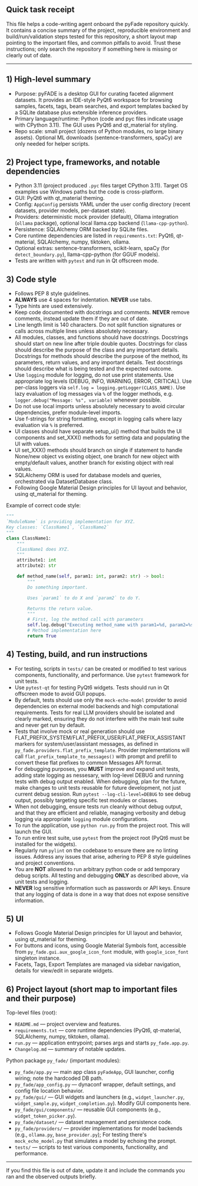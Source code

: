 ## Quick task receipt

This file helps a code-writing agent onboard the pyFade repository quickly. It contains a concise summary of the project, reproducible environment and build/run/validation steps tested for this repository, a short layout map pointing to the important files, and common pitfalls to avoid. Trust these instructions; only search the repository if something here is missing or clearly out of date.

---

## 1) High-level summary

- Purpose: pyFADE is a desktop GUI for curating faceted alignment datasets. It provides an IDE-style PyQt6 workspace for browsing samples, facets, tags, beam searches, and export templates backed by a SQLite database plus extensible inference providers.
- Primary language/runtime: Python (code and pyc files indicate usage with CPython 3.11). The GUI uses PyQt6 and qt_material for styling.
- Repo scale: small project (dozens of Python modules, no large binary assets). Optional ML downloads (sentence-transformers, spaCy) are only needed for helper scripts.

## 2) Project type, frameworks, and notable dependencies

- Python 3.11 (project produced `.pyc` files target CPython 3.11). Target OS examples use Windows paths but the code is cross-platform.
- GUI: PyQt6 with qt_material theming.
- Config: `AppConfig` persists YAML under the user config directory (recent datasets, provider models, per-dataset state).
- Providers: deterministic mock provider (default), Ollama integration (`ollama` package), optional local llama.cpp backend (`llama-cpp-python`).
- Persistence: SQLAlchemy ORM backed by SQLite files.
- Core runtime dependencies are listed in `requirements.txt`: PyQt6, qt-material, SQLAlchemy, numpy, tiktoken, ollama.
- Optional extras: sentence-transformers, scikit-learn, spaCy (for `detect_boundary.py`), llama-cpp-python (for GGUF models).
- Tests are written with `pytest` and run in Qt offscreen mode.

## 3) Code style
- Follows PEP 8 style guidelines.
- **ALWAYS** use 4 spaces for indentation. **NEVER** use tabs.
- Type hints are used extensively.
- Keep code documented with docstrings and comments. **NEVER** remove comments, instead update them if they are out of date.
- Line length limit is 140 characters. Do not split function signatures or calls across multiple lines unless absolutely necessary.
- All modules, classes, and functions should have docstrings. Docstrings should start on new line after triple double quotes. Docstrings for class should describe the purpose of the class and any important details. Docstrings for methods should describe the purpose of the method, its parameters, return values, and any important details. Test docstrings should describe what is being tested and the expected outcome.
- Use `logging` module for logging, do not use print statements. Use appropriate log levels (DEBUG, INFO, WARNING, ERROR, CRITICAL). Use per-class loggers via `self.log = logging.getLogger(CLASS_NAME)`. Use lazy evaluation of log messages via `%` of the logger methods, e.g. `logger.debug("Message: %s", variable)` whenever possible.
- Do not use local imports unless absolutely necessary to avoid circular dependencies, prefer module-level imports.
- Use f-strings for string formatting, except in logging calls where lazy evaluation via `%` is preferred.
- UI classes should have separate setup_ui() method that builds the UI components and set_XXX() methods for setting data and populating the UI with values.
- UI set_XXX() methods should branch on single if statement to handle None/new object vs existing object, one branch for new object with empty/default values, another branch for existing object with real values.
- SQLAlchemy ORM is used for database models and queries, orchestrated via DatasetDatabase class.
- Following Google Material Design principles for UI layout and behavior, using qt_material for theming.

Example of correct code style:
```python
"""
`ModuleName` is providing implementation for XYZ.
Key classes: `ClassName1`, `ClassName2`
"""
class ClassName1:
    """
    ClassName1 does XYZ.
    """
    attribute1: int
    attribute2: str

    def method_name(self, param1: int, param2: str) -> bool:
        """
        Do something important.

        Uses `param1` to do X and `param2` to do Y.

        Returns the return value.
        """
        # First, log the method call with parameters
        self.log.debug("Executing method_name with param1=%d, param2=%s", param1, param2)
        # Method implementation here
        return True
```

## 4) Testing, build, and run instructions
- For testing, scripts in `tests/` can be created or modified to test various components, functionality, and performance. Use `pytest` framework for unit tests.
- Use `pytest-qt` for testing PyQt6 widgets. Tests should run in Qt offscreen mode to avoid GUI popups.
- By default, tests should use only the `mock-echo-model` provider to avoid dependencies on external model backends and high computational requirements. Tests for real LLM providers should be isolated and clearly marked, ensuring they do not interfere with the main test suite and never get run by default.
- Tests that involve mock or real generation should use FLAT_PREFIX_SYSTEM/FLAT_PREFIX_USER/FLAT_PREFIX_ASSISTANT markers for system/user/assistant messages, as defined in `py_fade.providers.flat_prefix_template`. Provider implementations will call `flat_prefix_template_to_messages()` with prompt and prefill to convert these flat prefixes to common Messages API format.
- For debugging purposes, you **MUST** improve and expand unit tests, adding state logging as nessesary, with log-level DEBUG and running tests with debug output enabled. When debugging, plan for the future, make changes to unit tests reusable for future development, not just current debug session. Run `pytest --log-cli-level=DEBUG` to see debug output, possibly targeting specific test modules or classes.
- When not debugging, ensure tests run cleanly without debug output, and that they are efficient and reliable, managing verbosity and debug logging via appropriate `logging` module configurations.
- To run the application, use `python run.py` from the project root. This will launch the GUI.
- To run entire test suite, use `pytest` from the project root (PyQt6 must be installed for the widgets).
- Regularly run `pylint` on the codebase to ensure there are no linting issues. Address any issues that arise, adhering to PEP 8 style guidelines and project conventions.
- You are **NOT** allowed to run arbitrary python code or add temporary debug scripts. All testing and debugging **ONLY** as described above, via unit tests and logging.
- **NEVER** log sensitive information such as passwords or API keys. Ensure that any logging of data is done in a way that does not expose sensitive information.

## 5) UI
- Follows Google Material Design principles for UI layout and behavior, using qt_material for theming.
- For buttons and icons, using Google Material Symbols font, accessible from `py_fade.gui.aux_google_icon_font` module, with `google_icon_font` singleton instance.
- Facets, Tags, Export Templates are managed via sidebar navigation, details for view/edit in separate widgets.

## 6) Project layout (short map to important files and their purpose)

Top-level files (root):
- `README.md` — project overview and features.
- `requirements.txt` — core runtime dependencies (PyQt6, qt-material, SQLAlchemy, numpy, tiktoken, ollama).
- `run.py` — application entrypoint; parses args and starts `py_fade.app.py`.
- `Changelog.md` — summary of notable updates.

Python package `py_fade/` (important modules):
- `py_fade/app.py` — main app class `pyFadeApp`, GUI launcher, config wiring; note the hardcoded DB path.
- `py_fade/app_config.py` — dynaconf wrapper, default settings, and config file location behavior.
- `py_fade/gui/` — GUI widgets and launchers (e.g., `widget_launcher.py`, `widget_sample.py`, `widget_completion.py`). Modify GUI components here.
- `py_fade/gui/components/` — reusable GUI components (e.g., `widget_token_picker.py`).
- `py_fade/dataset/` — dataset management and persistence code.
- `py_fade/providers/` — provider implementations for model backends (e.g., `ollama.py`, `base_provider.py`); For testing there's `mock_echo_model.py` that simulates a model by echoing the prompt.
- `tests/` — scripts to test various components, functionality, and performance.

---

If you find this file is out of date, update it and include the commands you ran and the observed outputs briefly.
